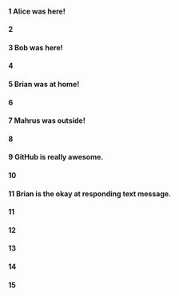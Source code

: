 #### 1 Alice was here!
#### 2
#### 3 Bob was here!
#### 4
#### 5 Brian was at home!
#### 6
#### 7 Mahrus was outside!
#### 8
#### 9 GitHub is really awesome.
#### 10
#### 11 Brian is the okay at responding text message.
#### 11
#### 12
#### 13
#### 14
#### 15